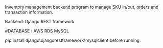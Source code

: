 Inventory management backend program to manage SKU in/out, orders and transaction information.

Backend: Django REST framework

#DATABASE : AWS RDS MySQL

pip install django\djangorestframework\mysqlclient before running.
